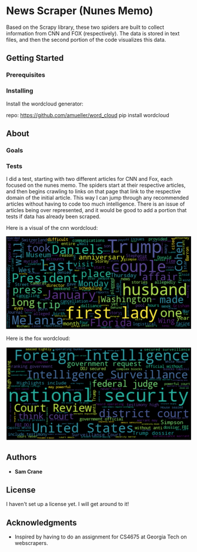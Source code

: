 # News Scraper (Nunes Memo)

Based on the Scrapy library, these two spiders are built to collect information from CNN and FOX (respectively). The data is stored in text files, and then the second portion of the code visualizes this data.

## Getting Started

<TODO>

### Prerequisites


### Installing

Install the wordcloud generator:

repo: https://github.com/amueller/word_cloud
pip install wordcloud


## About

### Goals

### Tests

I did a test, starting with two different articles for CNN and Fox, each focused on the nunes memo. The spiders start at their respective articles, and then begins crawling to links on that page that link to the respective domain of the initial article. This way I can jump through any recommended articles without having to code too much intelligence. There is an issue of articles being over represented, and it would be good to add a portion that tests if data has already been scraped.

Here is a visual of the cnn wordcloud: 

![alt text](https://raw.githubusercontent.com/samcrane8/news-crawler/master/cnn_wordcloud.png)

Here is the fox wordcloud:

![alt text](https://raw.githubusercontent.com/samcrane8/news-crawler/master/fox_wordcloud.png)

## Authors

* **Sam Crane** 

## License

I haven't set up a license yet. I will get around to it!

## Acknowledgments

* Inspired by having to do an assignment for CS4675 at Georgia Tech on webscrapers.
